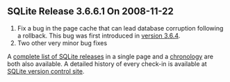 ## SQLite Release 3\.6\.6\.1 On 2008\-11\-22

1. Fix a bug in the page cache that can lead database corruption following
 a rollback. This bug was first introduced in [version 3\.6\.4](../releaselog/3_6_4.html).
2. Two other very minor bug fixes



A [complete list of SQLite releases](../changes.html)
 in a single page and a [chronology](../chronology.html) are both also available.
 A detailed history of every
 check\-in is available at
 [SQLite version control site](https://www.sqlite.org/src/timeline).


